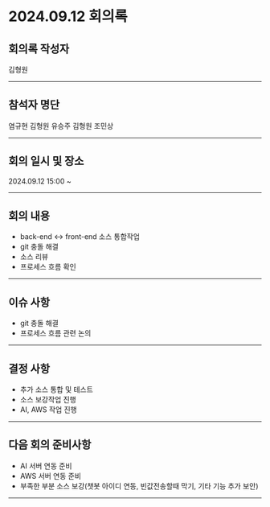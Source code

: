 # 2024.09.12 회의록
## 회의록 작성자
김형원
***
## 참석자 명단
염규현
김형원
유승주
김형원
조민상
***
## 회의 일시 및 장소
2024.09.12 15:00 ~


***
## 회의 내용
- back-end <-> front-end 소스 통합작업
- git 충돌 해결
- 소스 리뷰
- 프로세스 흐름 확인

***
## 이슈 사항
- git 충돌 해결
- 프로세스 흐름 관련 논의


***
## 결정 사항
- 추가 소스 통합 및 테스트
- 소스 보강작업 진행
- AI, AWS 작업 진행


***
## 다음 회의 준비사항
- AI 서버 연동 준비
- AWS 서버 연동 준비
- 부족한 부분 소스 보강(챗봇 아이디 연동, 빈값전송할때 막기, 기타 기능 추가 보안)
***
